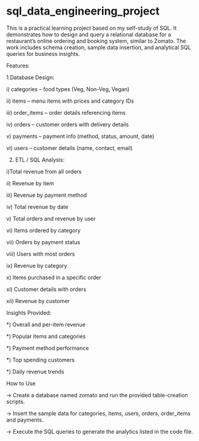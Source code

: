 # sql_data_engineering_project
This is a practical learning project based on my self-study of SQL.
It demonstrates how to design and query a relational database for a restaurant’s online ordering and booking system, similar to Zomato. The work includes schema creation, sample data insertion, and analytical SQL queries for business insights.

Features:

1.Database Design:

i) categories – food types (Veg, Non-Veg, Vegan)

ii) items – menu items with prices and category IDs

iii) order_items – order details referencing items

iv) orders – customer orders with delivery details

v) payments – payment info (method, status, amount, date)

vi) users – customer details (name, contact, email)

2. ETL / SQL Analysis:

i)Total revenue from all orders

ii) Revenue by item

iii) Revenue by payment method

iv) Total revenue by date

v) Total orders and revenue by user

vi) Items ordered by category

vii) Orders by payment status

viii) Users with most orders

ix) Revenue by category

x) Items purchased in a specific order

xi) Customer details with orders

xii) Revenue by customer

Insights Provided:

*) Overall and per-item revenue

*) Popular items and categories

*) Payment method performance

*) Top spending customers

*) Daily revenue trends

How to Use

-> Create a database named zomato and run the provided table-creation scripts.

-> Insert the sample data for categories, items, users, orders, order_items and payments.

-> Execute the SQL queries to generate the analytics listed in the code file.

